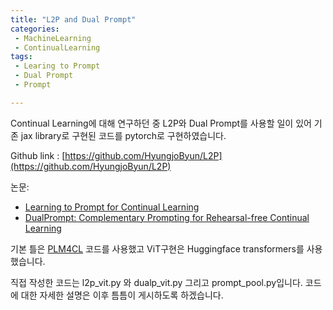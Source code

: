 ```yaml
---
title: "L2P and Dual Prompt"
categories:
 - MachineLearning
 - ContinualLearning
tags:
 - Learing to Prompt
 - Dual Prompt
 - Prompt

---
```


Continual Learning에 대해 연구하던 중 L2P와 Dual Prompt를 사용할 일이 있어 기존 jax library로 구현된 코드를 pytorch로 구현하였습니다.  

Github link : [https://github.com/HyungjoByun/L2P](https://github.com/HyungjoByun/L2P)  

논문:
* [Learning to Prompt for Continual Learning](https://arxiv.org/pdf/2112.08654.pdf)   
* [DualPrompt: Complementary Prompting for Rehearsal-free Continual Learning](https://arxiv.org/pdf/2204.04799.pdf)  

기본 틀은 [PLM4CL](https://github.com/wutong8023/PLM4CL) 코드를 사용했고 ViT구현은 Huggingface transformers를 사용 했습니다.  

직접 작성한 코드는 l2p_vit.py 와 dualp_vit.py 그리고 prompt_pool.py입니다. 코드에 대한 자세한 설명은 이후 틈틈이 게시하도록 하겠습니다.
